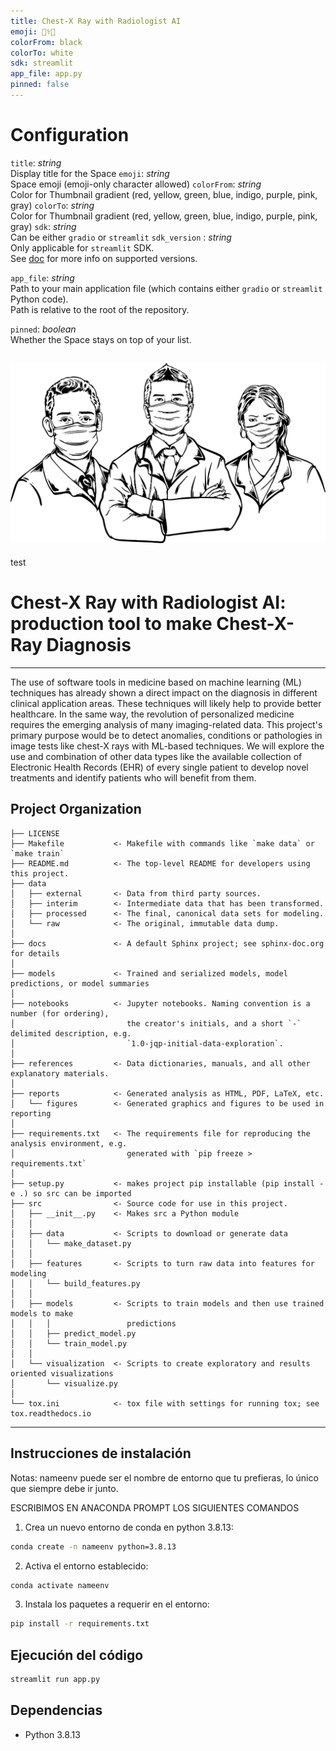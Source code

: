 ```yaml
---
title: Chest-X Ray with Radiologist AI
emoji: 👨‍⚕️🦴
colorFrom: black
colorTo: white
sdk: streamlit
app_file: app.py
pinned: false
---
```

# Configuration
`title`: _string_  
Display title for the Space
`emoji`: _string_  
Space emoji (emoji-only character allowed)
`colorFrom`: _string_  
Color for Thumbnail gradient (red, yellow, green, blue, indigo, purple, pink, gray)
`colorTo`: _string_  
Color for Thumbnail gradient (red, yellow, green, blue, indigo, purple, pink, gray)
`sdk`: _string_  
Can be either `gradio` or `streamlit`
`sdk_version` : _string_  
Only applicable for `streamlit` SDK.  
See [doc](https://hf.co/docs/hub/spaces) for more info on supported versions.

`app_file`: _string_  
Path to your main application file (which contains either `gradio` or `streamlit` Python code).  
Path is relative to the root of the repository.

`pinned`: _boolean_  
Whether the Space stays on top of your list.





<img src="./docs/doctors.jpg"
     alt="CX-AI Icon"
     style="text-align: center; margin-right: 10px;" />
-----------------

test

# Chest-X Ray with Radiologist AI: production tool to make Chest-X-Ray Diagnosis
-----------------

The use of software tools in medicine based on machine learning (ML) techniques has already shown a direct impact on the diagnosis in different clinical application areas. These techniques will likely help to provide better healthcare. In the same way, the revolution of personalized medicine requires the emerging analysis of many imaging-related data. This project's primary purpose would be to detect anomalies, conditions or pathologies in image tests like chest-X rays with ML-based techniques. We will explore the use and combination of other data types like the available collection of Electronic Health Records (EHR) of every single patient to develop novel treatments and identify patients who will benefit from them. 

Project Organization
------------

    ├── LICENSE
    ├── Makefile           <- Makefile with commands like `make data` or `make train`
    ├── README.md          <- The top-level README for developers using this project.
    ├── data
    │   ├── external       <- Data from third party sources.
    │   ├── interim        <- Intermediate data that has been transformed.
    │   ├── processed      <- The final, canonical data sets for modeling.
    │   └── raw            <- The original, immutable data dump.
    │
    ├── docs               <- A default Sphinx project; see sphinx-doc.org for details
    │
    ├── models             <- Trained and serialized models, model predictions, or model summaries
    │
    ├── notebooks          <- Jupyter notebooks. Naming convention is a number (for ordering),
    │                         the creator's initials, and a short `-` delimited description, e.g.
    │                         `1.0-jqp-initial-data-exploration`.
    │
    ├── references         <- Data dictionaries, manuals, and all other explanatory materials.
    │
    ├── reports            <- Generated analysis as HTML, PDF, LaTeX, etc.
    │   └── figures        <- Generated graphics and figures to be used in reporting
    │
    ├── requirements.txt   <- The requirements file for reproducing the analysis environment, e.g.
    │                         generated with `pip freeze > requirements.txt`
    │
    ├── setup.py           <- makes project pip installable (pip install -e .) so src can be imported
    ├── src                <- Source code for use in this project.
    │   ├── __init__.py    <- Makes src a Python module
    │   │
    │   ├── data           <- Scripts to download or generate data
    │   │   └── make_dataset.py
    │   │
    │   ├── features       <- Scripts to turn raw data into features for modeling
    │   │   └── build_features.py
    │   │
    │   ├── models         <- Scripts to train models and then use trained models to make
    │   │   │                 predictions
    │   │   ├── predict_model.py
    │   │   └── train_model.py
    │   │
    │   └── visualization  <- Scripts to create exploratory and results oriented visualizations
    │       └── visualize.py
    │
    └── tox.ini            <- tox file with settings for running tox; see tox.readthedocs.io


--------
Instrucciones de instalación
------------
Notas: nameenv puede ser el nombre de entorno que tu prefieras, lo único que siempre debe ir junto.

ESCRIBIMOS EN ANACONDA PROMPT LOS SIGUIENTES COMANDOS

1. Crea un nuevo entorno de conda en python 3.8.13:

```sh
conda create -n nameenv python=3.8.13
```

2. Activa el entorno establecido:


```sh
conda activate nameenv
```

3. Instala los paquetes a requerir en el entorno:

```sh
pip install -r requirements.txt
```
Ejecución del código
------------

```sh
streamlit run app.py
```

Dependencias 
------------
- Python 3.8.13
